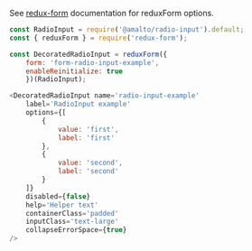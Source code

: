 See [redux-form](https://redux-form.com/6.0.0-rc.1/docs/api/reduxform.md/) documentation for reduxForm options.

```javascript
const RadioInput = require('@amalto/radio-input').default;
const { reduxForm } = require('redux-form');

const DecoratedRadioInput = reduxForm({
    form: 'form-radio-input-example',
    enableReinitialize: true
    })(RadioInput);

<DecoratedRadioInput name='radio-input-example'
    label='RadioInput example'
    options={[
        {
            value: 'first',
            label: 'first'
        },
        {
            value: 'second',
            label: 'second'
        }
    ]}
    disabled={false}
    help='Helper text'
    containerClass='padded'
    inputClass='text-large'
    collapseErrorSpace={true}
/>
```